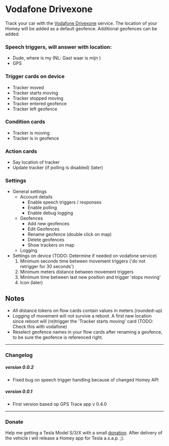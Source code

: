 # Vodafone Drivexone

Track your car with the [Vodafone Drivexone](http://xone.vodafone.com/global/product/drivexone/) service.
The location of your Homey will be added as a default geofence. Additional geofences can be added.

### Speech triggers, will answer with location:
 - Dude, where is my <car name> (NL: Gast waar is mijn <tracker naam>)
 - GPS <tracker name>

### Trigger cards on device
 - Tracker moved
 - Tracker starts moving
 - Tracker stopped moving
 - Tracker entered geofence
 - Tracker left geofence

### Condition cards
 - Tracker is moving
 - Tracker is in geofence

### Action cards
 - Say location of tracker
 - Update tracker (if polling is disabled) (later)

### Settings
 - General settings
    - Account details
      - Enable speech triggers / responses
      - Enable polling
      - Enable debug logging
    - Geofences
      - Add new geofences
      - Edit Geofences
      - Rename geofence (double click on map)
      - Delete geofences
      - Show trackers on map
    - Logging
 - Settings on device (TODO: Determine if needed on vodafone service)
    1. Minimum seconds time between movement triggers
      ('do not retrigger for 30 seconds')
    2. Minimum meters distance between movement triggers
    3. Minimum time between last new position and trigger 'stops moving'
    4. Icon (later)

## Notes
- All distance tokens on flow cards contain values in meters (rounded-up)
- Logging of movement will not survive a reboot. A first new location since reboot will (re)trigger the 'Tracker starts moving' card (TODO: Check this with vodafone)
- Reselect geofence names in your flow cards after renaming a geofence, to be sure the geofence is referenced right.

---
### Changelog
##### version 0.0.2
- Fixed bug on speech trigger handling because of changed Homey API

##### version 0.0.1
- First version based op GPS Trace app v 0.4.0

---
### Donate
Help me getting a Tesla Model S/3/X with a small [donation](http://PayPal.Me/ErikvanDongen). After delivery of the vehicle i will release a Homey app for Tesla a.s.a.p. ;).
